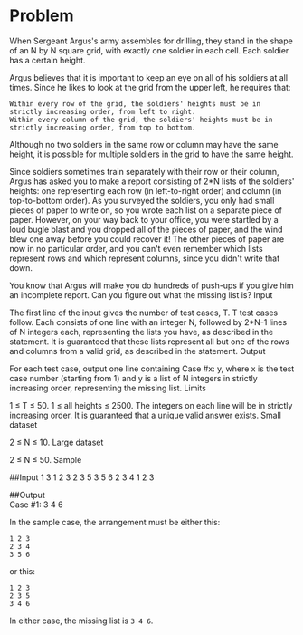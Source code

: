 # Problem

When Sergeant Argus's army assembles for drilling, they stand in the shape of an N by N square grid, with exactly one soldier in each cell. Each soldier has a certain height.

Argus believes that it is important to keep an eye on all of his soldiers at all times. Since he likes to look at the grid from the upper left, he requires that:

    Within every row of the grid, the soldiers' heights must be in strictly increasing order, from left to right.
    Within every column of the grid, the soldiers' heights must be in strictly increasing order, from top to bottom. 

Although no two soldiers in the same row or column may have the same height, it is possible for multiple soldiers in the grid to have the same height.

Since soldiers sometimes train separately with their row or their column, Argus has asked you to make a report consisting of 2*N lists of the soldiers' heights: one representing each row (in left-to-right order) and column (in top-to-bottom order). As you surveyed the soldiers, you only had small pieces of paper to write on, so you wrote each list on a separate piece of paper. However, on your way back to your office, you were startled by a loud bugle blast and you dropped all of the pieces of paper, and the wind blew one away before you could recover it! The other pieces of paper are now in no particular order, and you can't even remember which lists represent rows and which represent columns, since you didn't write that down.

You know that Argus will make you do hundreds of push-ups if you give him an incomplete report. Can you figure out what the missing list is?
Input

The first line of the input gives the number of test cases, T. T test cases follow. Each consists of one line with an integer N, followed by 2*N-1 lines of N integers each, representing the lists you have, as described in the statement. It is guaranteed that these lists represent all but one of the rows and columns from a valid grid, as described in the statement.
Output

For each test case, output one line containing Case #x: y, where x is the test case number (starting from 1) and y is a list of N integers in strictly increasing order, representing the missing list.
Limits

1 ≤ T ≤ 50.
1 ≤ all heights ≤ 2500.
The integers on each line will be in strictly increasing order.
It is guaranteed that a unique valid answer exists.
Small dataset

2 ≤ N ≤ 10.
Large dataset

2 ≤ N ≤ 50.
Sample

##Input
1
3
1 2 3
2 3 5
3 5 6
2 3 4
1 2 3

##Output	
Case #1: 3 4 6

In the sample case, the arrangement must be either this:
```
1 2 3
2 3 4
3 5 6
```

or this:
```
1 2 3
2 3 5
3 4 6
```
In either case, the missing list is ```3 4 6```.
